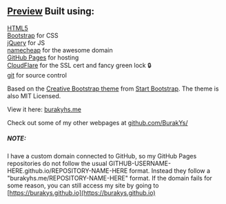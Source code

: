 [Preview](https://burakyhs.me/)
Built using:
--------------------------------------------------------------------------------
[HTML5](https://developers.google.com/web/)  
[Bootstrap](http://getbootstrap.com/) for CSS  
[jQuery](https://jquery.com/) for JS  
[namecheap](https://www.namecheap.com/) for the awesome domain  
[GitHub Pages](https://pages.github.com/) for hosting  
[CloudFlare](https://www.cloudflare.com/) for the SSL cert and fancy green lock :lock:  
[git](https://git-scm.com/) for source control

Based on the
[Creative Bootstrap theme](http://startbootstrap.com/template-overviews/creative/)
from [Start Bootstrap](http://startbootstrap.com/).
The theme is also MIT Licensed.

View it here: [burakyhs.me](https://burakyhs.me/)

Check out some of my other webpages at 
[github.com/BurakYs/](https://github.com/BurakYs/)

##### NOTE:

I have a custom domain connected to GitHub, so my GitHub Pages repositories 
do not follow the usual GITHUB-USERNAME-HERE.github.io/REPOSITORY-NAME-HERE format. 
Instead they follow a "burakyhs.me/REPOSITORY-NAME-HERE" format. 
If the domain fails for some reason, you can still access my site by going to 
[https://burakys.github.io](https://burakys.github.io)
